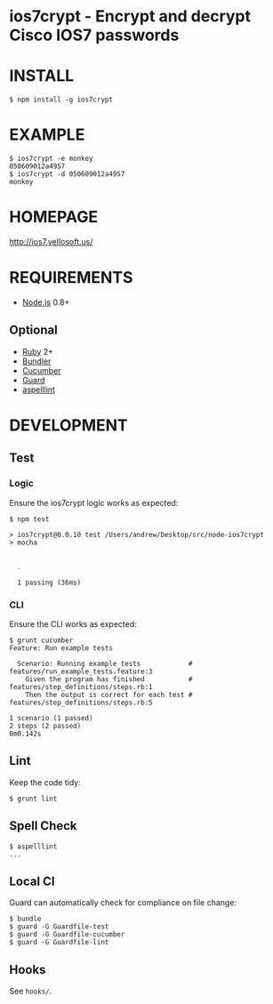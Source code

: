 # ios7crypt - Encrypt and decrypt Cisco IOS7 passwords

# INSTALL

```
$ npm install -g ios7crypt
```

# EXAMPLE

```
$ ios7crypt -e monkey
050609012a4957
$ ios7crypt -d 050609012a4957
monkey
```

# HOMEPAGE

http://ios7.yellosoft.us/

# REQUIREMENTS

* [Node.js](http://nodejs.org/) 0.8+

## Optional

* [Ruby](https://www.ruby-lang.org/) 2+
* [Bundler](http://bundler.io/)
* [Cucumber](http://cukes.info/)
* [Guard](http://guardgem.org/)
* [aspelllint](https://github.com/mcandre/aspelllint)

# DEVELOPMENT

## Test

### Logic

Ensure the ios7crypt logic works as expected:

    $ npm test

    > ios7crypt@0.0.10 test /Users/andrew/Desktop/src/node-ios7crypt
    > mocha


      ․

      1 passing (36ms)

### CLI

Ensure the CLI works as expected:

    $ grunt cucumber
    Feature: Run example tests

      Scenario: Running example tests            # features/run_example_tests.feature:3
        Given the program has finished           # features/step_definitions/steps.rb:1
        Then the output is correct for each test # features/step_definitions/steps.rb:5

    1 scenario (1 passed)
    2 steps (2 passed)
    0m0.142s

## Lint

Keep the code tidy:

    $ grunt lint

## Spell Check

    $ aspelllint
    ...

## Local CI

Guard can automatically check for compliance on file change:

    $ bundle
    $ guard -G Guardfile-test
    $ guard -G Guardfile-cucumber
    $ guard -G Guardfile-lint

## Hooks

See `hooks/`.

